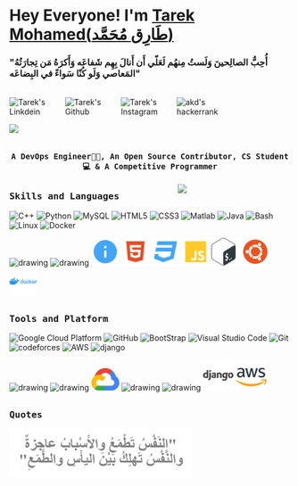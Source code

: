 # Hey Everyone! I'm [Tarek Mohamed(طَارِق مُحَمَّد)](https://github.com/Tareqmohamed)
### "أُحِبُّ الصالِحينَ وَلَستُ مِنهُم لَعَلّي أَن أَنالَ بِهِم شَفاعَه وَأَكرَهُ مَن تِجارَتُهُ المَعاصي وَلَو كُنّا سَواءً في البِضاعَه"
<br>
<a href="https://www.linkedin.com/in/tareqmohamad/">
  <img align="left" alt="Tarek's Linkdein" width="100px" src="https://img.shields.io/badge/Linkedin-0A66C2?style=for-the-badge&logo=Linkedin&logoColor=white" />
</a>
<a href="https://github.com/Tareqmohamed">
  <img align="left" alt="Tarek's Github" width="100px" src="https://img.shields.io/badge/Github-181717?style=for-the-badge&logo=Github&logoColor=white" />
</a>
<a href="https://www.instagram.com/tareqmo7amed/">
  <img align="left" alt="Tarek's Instagram" width="100px" src="https://img.shields.io/badge/Instagram-E4405F?style=for-the-badge&logo=instagram&logoColor=white" />
</a>

<a href="https://codeforces.com/profile/Kng_Bradley">
  <img align="left" alt="akd's hackerrank" width="100px" src="https://img.shields.io/badge/Codeforces-2EC866?style=for-the-badge&logo=Codeforces&logoColor=black" />
</a>

<br><br>
![](https://github.com/amandewatnitrr/amandewatnitrr/blob/main/header_.png)

## <p align="center"><h4 align="center"><samp> A DevOps Engineer👩‍💻, An Open Source Contributor,  CS Student 💻  & A Competitive Programmer </samp></h4></p>
<img align="right" src="https://media.giphy.com/media/rzByKS5GufiKNskKwE/giphy.gif?cid=ecf05e47uoqeuyxyl6i41zvau64ow4ulopebc5q08osbtp54&ep=v1_gifs_search&rid=giphy.gif&ct=g" width="40%"/>



##
<h3><b><samp>Skills and Languages</samp></b></h3>

![C++](https://img.shields.io/badge/C++-00599C?style=flat-square&logo=c%2B%2B&logoColor=white)
![Python](https://img.shields.io/badge/Python-3776AB?style=flat-square&logo=Python&logoColor=white)
![MySQL](https://img.shields.io/badge/MySQL-4479A1?style=flat-square&logo=MySQL&logoColor=white)
![HTML5](https://img.shields.io/badge/HTML5-E34F26?style=flat-square&logo=HTML5&logoColor=white)
![CSS3](https://img.shields.io/badge/CSS3-1572B6?style=flat-square&logo=CSS3&logoColor=white)
![Matlab](https://img.shields.io/badge/MATLAB-800000?style=flat-square&logo=MathWorks&logoColor=white)
![Java](https://img.shields.io/badge/Java-013243?style=flat-square&logo=Java&logoColor=white)
![Bash](https://img.shields.io/badge/Bash-013243?style=flat-square&logo=gnubash&logoColor=white)
![Linux](https://img.shields.io/badge/Linux-013243?style=flat-square&logo=Linux&logoColor=white)
![Docker](https://img.shields.io/badge/Docker-013243?style=flat-square&logo=Docker&logoColor=white)


<span>
<img src="https://github.com/amandewatnitrr/amandewatnitrr/blob/main/imgs/python-5.svg" alt="drawing" width="50"/>
<img src="https://github.com/amandewatnitrr/amandewatnitrr/blob/main/imgs/mysql-6.svg" alt="drawing" width="50"/>
<img src="https://github.com/amandewatnitrr/amandewatnitrr/blob/main/imgs/readme.svg" alt="drawing" width="50"/>
<img src="https://github.com/amandewatnitrr/amandewatnitrr/blob/main/imgs/html.svg" alt="drawing" width="50"/>
<img src="https://github.com/amandewatnitrr/amandewatnitrr/blob/main/imgs/css.svg" alt="drawing" width="50"/>
<img src="https://github.com/amandewatnitrr/amandewatnitrr/blob/main/imgs/javascript.svg" alt="drawing" width="50"/>
<img src="https://github.com/Tareqmohamed/Tareqmohamed/blob/main/img/bash.svg" alt="drawing" width="50"/>
<img src="https://github.com/Tareqmohamed/Tareqmohamed/blob/main/img/os-linux.svg" alt="drawing" width="50"/>
<img src="https://github.com/Tareqmohamed/Tareqmohamed/blob/main/img/docker.svg" alt="drawing" width="50"/>
  </span>
    
##
<h3><b><samp>Tools and Platform</samp></b></h3>

![Google Cloud Platform](https://img.shields.io/badge/Google_Cloud-4285F4?style=flat-square&logo=google-cloud&logoColor=white)
![GitHub](https://img.shields.io/badge/GitHub-181717?style=flat-square&logo=github)
![BootStrap](https://img.shields.io/badge/Bootstrap-7952B3?style=flat-square&logo=bootstrap&logoColor=white)
![Visual Studio Code](https://img.shields.io/badge/Visual_Studio_Code-007ACC?style=flat-square&logo=Visual-Studio-Code&logoColor=white)
![Git](https://img.shields.io/badge/Git-F05032?style=flat-square&logo=Git&logoColor=white)
![codeforces](https://img.shields.io/badge/Codeforces-107C10?style=flat-square&logo=codeforces&logoColor=black)
![AWS](https://img.shields.io/badge/Aws-F05032?style=flat-square&logo=amazonaws&logoColor=white)
![django](https://img.shields.io/badge/Django-F05032?style=flat-square&logo=django&logoColor=white)

<span>
<img src="https://github.com/amandewatnitrr/amandewatnitrr/blob/main/imgs/bootstrap-5-1.svg" alt="drawing" width="50"/>
<img src="https://github.com/amandewatnitrr/amandewatnitrr/blob/main/imgs/git-icon.svg" alt="drawing" width="40"/>
<img src="https://github.com/amandewatnitrr/amandewatnitrr/blob/main/imgs/google-cloud-1.svg" alt="drawing" width="50"/>
<img src="https://github.com/amandewatnitrr/amandewatnitrr/blob/main/imgs/hackerrank.svg" alt="drawing" width="50"/>
<img src="https://github.com/amandewatnitrr/amandewatnitrr/blob/main/imgs/visual-studio-code.svg" alt="drawing" width="40"/>
<img src="https://github.com/Tareqmohamed/Tareqmohamed/blob/main/img/django.svg" alt="drawing" width="55"/>
<img src="https://github.com/Tareqmohamed/Tareqmohamed/blob/main/img/aws.svg" alt="drawing" width="55"/>
</span>
  

## <p align="left"><h3 align="left"><samp>Quotes</samp></h3></p>
</a>

<a href="https://github.com/Tareqmohamed">
  <img align="center" alt="Tarek Mohamed" width="65%" src="https://github.com/Tareqmohamed/Tareqmohamed/blob/main/img/output-seotoolscentre.png" />
</a>
